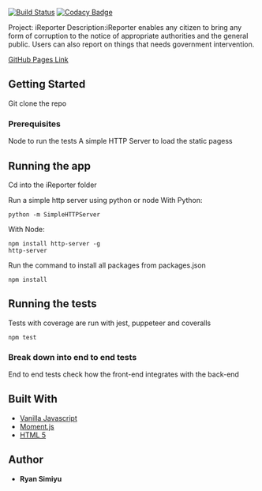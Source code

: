 [![Build Status](https://travis-ci.org/Raywire/iReporter.svg?branch=gh-pages)](https://travis-ci.org/Raywire/iReporter)
[![Codacy Badge](https://api.codacy.com/project/badge/Grade/f1ca45c570514e38a0f3a16d32a040bc)](https://www.codacy.com/app/Raywire/iReporter?utm_source=github.com&amp;utm_medium=referral&amp;utm_content=Raywire/iReporter&amp;utm_campaign=Badge_Grade)

Project: iReporter
Description:iReporter enables any citizen to bring any form of corruption to the notice of appropriate authorities and the
general public. Users can also report on things that needs government intervention.

[GitHub Pages Link](https://raywire.github.io/iReporter/UI)

## Getting Started

Git clone the repo

### Prerequisites

Node to run the tests
A simple HTTP Server to load the static pagess

## Running the app
Cd into the iReporter folder

Run a simple http server using python or node
With Python:

```
python -m SimpleHTTPServer
```
With Node:

```
npm install http-server -g
http-server
```
Run the command to install all packages from packages.json

```
npm install
```

## Running the tests

Tests with coverage are run with jest, puppeteer and coveralls
```
npm test
```
### Break down into end to end tests

End to end tests check how the front-end integrates with the back-end

## Built With

*  [Vanilla Javascript](https://developer.mozilla.org/en-US/docs/Learn/Getting_started_with_the_web/JavaScript_basics)
*  [Moment.js](https://momentjs.com/)
*  [HTML 5](https://developer.mozilla.org/en-US/docs/Web/Guide/HTML/HTML5)

## Author

*  **Ryan Simiyu** 

